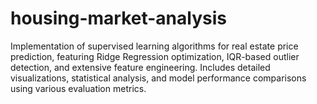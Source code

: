 # housing-market-analysis
Implementation of supervised learning algorithms for real estate price prediction, featuring Ridge Regression optimization, IQR-based outlier detection, and extensive feature engineering. Includes detailed visualizations, statistical analysis, and model performance comparisons using various evaluation metrics.
